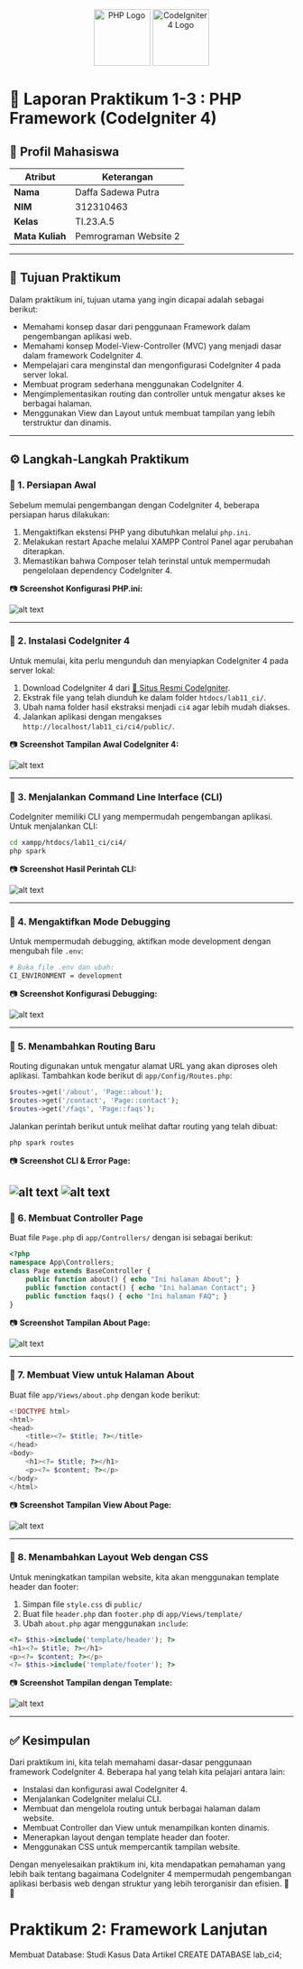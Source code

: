 <div align="center">
  <img src="https://upload.wikimedia.org/wikipedia/commons/2/27/PHP-logo.svg" width="100" alt="PHP Logo">
  <img src="https://www.svgrepo.com/show/353579/codeigniter.svg" width="100" alt="CodeIgniter 4 Logo">
</div>

# 📌 Laporan Praktikum 1-3 : PHP Framework (CodeIgniter 4)

## 👤 Profil Mahasiswa

| Atribut         | Keterangan            |
| --------------- | --------------------- |
| **Nama**        | Daffa Sadewa Putra    |
| **NIM**         | 312310463           |
| **Kelas**       | TI.23.A.5             |
| **Mata Kuliah** | Pemrograman Website 2 |

---

## 🎯 Tujuan Praktikum

Dalam praktikum ini, tujuan utama yang ingin dicapai adalah sebagai berikut:

- Memahami konsep dasar dari penggunaan Framework dalam pengembangan aplikasi web.
- Memahami konsep Model-View-Controller (MVC) yang menjadi dasar dalam framework CodeIgniter 4.
- Mempelajari cara menginstal dan mengonfigurasi CodeIgniter 4 pada server lokal.
- Membuat program sederhana menggunakan CodeIgniter 4.
- Mengimplementasikan routing dan controller untuk mengatur akses ke berbagai halaman.
- Menggunakan View dan Layout untuk membuat tampilan yang lebih terstruktur dan dinamis.

---

## ⚙️ Langkah-Langkah Praktikum

### 📌 1. Persiapan Awal

Sebelum memulai pengembangan dengan CodeIgniter 4, beberapa persiapan harus dilakukan:

1. Mengaktifkan ekstensi PHP yang dibutuhkan melalui `php.ini`.
2. Melakukan restart Apache melalui XAMPP Control Panel agar perubahan diterapkan.
3. Memastikan bahwa Composer telah terinstal untuk mempermudah pengelolaan dependency CodeIgniter 4.

📷 **Screenshot Konfigurasi PHP.ini:**

![alt text](image-1.png)

---

### 📌 2. Instalasi CodeIgniter 4

Untuk memulai, kita perlu mengunduh dan menyiapkan CodeIgniter 4 pada server lokal:

1. Download CodeIgniter 4 dari [🔗 Situs Resmi CodeIgniter](https://codeigniter.com/download).
2. Ekstrak file yang telah diunduh ke dalam folder `htdocs/lab11_ci/`.
3. Ubah nama folder hasil ekstraksi menjadi `ci4` agar lebih mudah diakses.
4. Jalankan aplikasi dengan mengakses `http://localhost/lab11_ci/ci4/public/`.

📷 **Screenshot Tampilan Awal CodeIgniter 4:**

![alt text](image-9.png)

---

### 📌 3. Menjalankan Command Line Interface (CLI)

CodeIgniter memiliki CLI yang mempermudah pengembangan aplikasi. Untuk menjalankan CLI:

```bash
cd xampp/htdocs/lab11_ci/ci4/
php spark
```

📷 **Screenshot Hasil Perintah CLI:**

![alt text](image-2.png)

---

### 📌 4. Mengaktifkan Mode Debugging

Untuk mempermudah debugging, aktifkan mode development dengan mengubah file `.env`:

```bash
# Buka file .env dan ubah:
CI_ENVIRONMENT = development
```

📷 **Screenshot Konfigurasi Debugging:**

![alt text](image-3.png)

---

### 📌 5. Menambahkan Routing Baru

Routing digunakan untuk mengatur alamat URL yang akan diproses oleh aplikasi. Tambahkan kode berikut di `app/Config/Routes.php`:

```php
$routes->get('/about', 'Page::about');
$routes->get('/contact', 'Page::contact');
$routes->get('/faqs', 'Page::faqs');
```

Jalankan perintah berikut untuk melihat daftar routing yang telah dibuat:

```bash
php spark routes
```

📷 **Screenshot CLI & Error Page:**

![alt text](image-4.png)
![alt text](image-5.png)
---

### 📌 6. Membuat Controller Page

Buat file `Page.php` di `app/Controllers/` dengan isi sebagai berikut:

```php
<?php
namespace App\Controllers;
class Page extends BaseController {
    public function about() { echo "Ini halaman About"; }
    public function contact() { echo "Ini halaman Contact"; }
    public function faqs() { echo "Ini halaman FAQ"; }
}
```

📷 **Screenshot Tampilan About Page:**

![alt text](image-6.png)

---

### 📌 7. Membuat View untuk Halaman About

Buat file `app/Views/about.php` dengan kode berikut:

```php
<!DOCTYPE html>
<html>
<head>
    <title><?= $title; ?></title>
</head>
<body>
    <h1><?= $title; ?></h1>
    <p><?= $content; ?></p>
</body>
</html>
```

📷 **Screenshot Tampilan View About Page:**

![alt text](image-7.png)

---

### 📌 8. Menambahkan Layout Web dengan CSS

Untuk meningkatkan tampilan website, kita akan menggunakan template header dan footer:

1. Simpan file `style.css` di `public/`
2. Buat file `header.php` dan `footer.php` di `app/Views/template/`
3. Ubah `about.php` agar menggunakan `include`:

```php
<?= $this->include('template/header'); ?>
<h1><?= $title; ?></h1>
<p><?= $content; ?></p>
<?= $this->include('template/footer'); ?>
```

📷 **Screenshot Tampilan dengan Template:**

![alt text](image-8.png)

---

## ✅ Kesimpulan

Dari praktikum ini, kita telah memahami dasar-dasar penggunaan framework CodeIgniter 4. Beberapa hal yang telah kita pelajari antara lain:

- Instalasi dan konfigurasi awal CodeIgniter 4.
- Menjalankan CodeIgniter melalui CLI.
- Membuat dan mengelola routing untuk berbagai halaman dalam website.
- Membuat Controller dan View untuk menampilkan konten dinamis.
- Menerapkan layout dengan template header dan footer.
- Menggunakan CSS untuk mempercantik tampilan website.

Dengan menyelesaikan praktikum ini, kita mendapatkan pemahaman yang lebih baik tentang bagaimana CodeIgniter 4 mempermudah pengembangan aplikasi berbasis web dengan struktur yang lebih terorganisir dan efisien. 🚀🔥


# Praktikum 2: Framework Lanjutan

Membuat Database: Studi Kasus Data Artikel
CREATE DATABASE lab_ci4;
